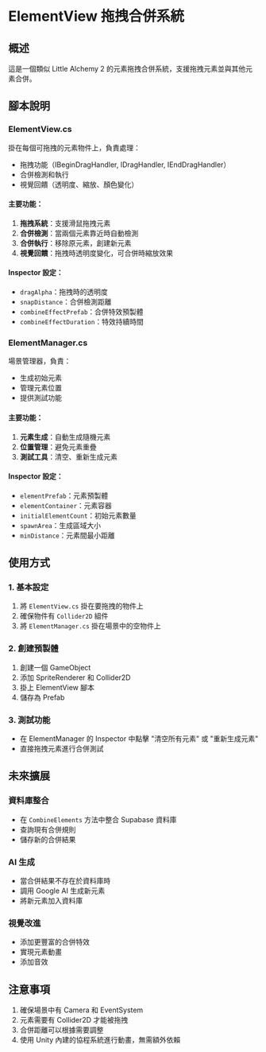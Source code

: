 # ElementView 拖拽合併系統

## 概述
這是一個類似 Little Alchemy 2 的元素拖拽合併系統，支援拖拽元素並與其他元素合併。

## 腳本說明

### ElementView.cs
掛在每個可拖拽的元素物件上，負責處理：
- 拖拽功能（IBeginDragHandler, IDragHandler, IEndDragHandler）
- 合併檢測和執行
- 視覺回饋（透明度、縮放、顏色變化）

#### 主要功能：
1. **拖拽系統**：支援滑鼠拖拽元素
2. **合併檢測**：當兩個元素靠近時自動檢測
3. **合併執行**：移除原元素，創建新元素
4. **視覺回饋**：拖拽時透明度變化，可合併時縮放效果

#### Inspector 設定：
- `dragAlpha`：拖拽時的透明度
- `snapDistance`：合併檢測距離
- `combineEffectPrefab`：合併特效預製體
- `combineEffectDuration`：特效持續時間

### ElementManager.cs
場景管理器，負責：
- 生成初始元素
- 管理元素位置
- 提供測試功能

#### 主要功能：
1. **元素生成**：自動生成隨機元素
2. **位置管理**：避免元素重疊
3. **測試工具**：清空、重新生成元素

#### Inspector 設定：
- `elementPrefab`：元素預製體
- `elementContainer`：元素容器
- `initialElementCount`：初始元素數量
- `spawnArea`：生成區域大小
- `minDistance`：元素間最小距離

## 使用方式

### 1. 基本設定
1. 將 `ElementView.cs` 掛在要拖拽的物件上
2. 確保物件有 `Collider2D` 組件
3. 將 `ElementManager.cs` 掛在場景中的空物件上

### 2. 創建預製體
1. 創建一個 GameObject
2. 添加 SpriteRenderer 和 Collider2D
3. 掛上 ElementView 腳本
4. 儲存為 Prefab

### 3. 測試功能
- 在 ElementManager 的 Inspector 中點擊 "清空所有元素" 或 "重新生成元素"
- 直接拖拽元素進行合併測試

## 未來擴展

### 資料庫整合
- 在 `CombineElements` 方法中整合 Supabase 資料庫
- 查詢現有合併規則
- 儲存新的合併結果

### AI 生成
- 當合併結果不存在於資料庫時
- 調用 Google AI 生成新元素
- 將新元素加入資料庫

### 視覺改進
- 添加更豐富的合併特效
- 實現元素動畫
- 添加音效

## 注意事項

1. 確保場景中有 Camera 和 EventSystem
2. 元素需要有 Collider2D 才能被拖拽
3. 合併距離可以根據需要調整
4. 使用 Unity 內建的協程系統進行動畫，無需額外依賴
